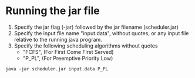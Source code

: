 # Running the jar file

1. Specify the jar flag (-jar) followed by the jar filename (scheduler.jar)
2. Specify the input file name "input.data", without quotes, or any input file relative
to the running java program.
3. Specify the following scheduling algorithms without quotes
    - "FCFS", (For First Come First Served)
    - "P_PL", (For Preemptive Priority Low)

`java -jar scheduler.jar input.data P_PL`